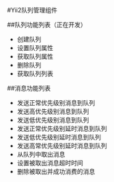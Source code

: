 #Yii2队列管理组件

##队列功能列表（正在开发）
* 创建队列
* 设置队列属性
* 获取队列属性
* 删除队列
* 获取队列列表

##消息功能列表

* 发送正常优先级别消息到队列
* 发送高优先级别消息到队列
* 发送低优先级别消息到队列
* 发送正常优先级别延时消息到队列
* 发送低优先级别延时消息到队列
* 发送高常优先级别延时消息到队列
* 从队列中取出消息
* 设置被取出消息超时时间
* 删除被取出并成功消费的消息

